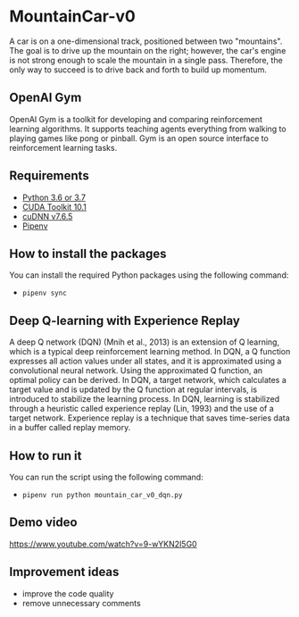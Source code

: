 # MountainCar-v0
A car is on a one-dimensional track, positioned between two "mountains". The goal is to drive up the mountain on the right; however, the car's engine is not strong enough to scale the mountain in a single pass. Therefore, the only way to succeed is to drive back and forth to build up momentum.

## OpenAI Gym
OpenAI Gym is a toolkit for developing and comparing reinforcement learning algorithms. It supports teaching agents everything from walking to playing games like pong or pinball. Gym is an open source interface to reinforcement learning tasks.

## Requirements
- [Python 3.6 or 3.7](https://www.python.org/downloads/release/python-360/)
- [CUDA Toolkit 10.1](https://developer.nvidia.com/cuda-10.1-download-archive-base)
- [cuDNN v7.6.5](https://developer.nvidia.com/cuda-10.1-download-archive-base)
- [Pipenv](https://pypi.org/project/pipenv/)

## How to install the packages
You can install the required Python packages using the following command:
- `pipenv sync`

## Deep Q-learning with Experience Replay
A deep Q network (DQN) (Mnih et al., 2013) is an extension of Q learning, which is a typical deep reinforcement learning method. In DQN, a Q function expresses all action values under all states, and it is approximated using a convolutional neural network. Using the approximated Q function, an optimal policy can be derived. In DQN, a target network, which calculates a target value and is updated by the Q function at regular intervals, is introduced to stabilize the learning process. In DQN, learning is stabilized through a heuristic called experience replay (Lin, 1993) and the use of a target network. Experience replay is a technique that saves time-series data in a buffer called replay memory.

## How to run it
You can run the script using the following command: 
- `pipenv run python mountain_car_v0_dqn.py`

## Demo video
https://www.youtube.com/watch?v=9-wYKN2I5G0

## Improvement ideas
- improve the code quality
- remove unnecessary comments

